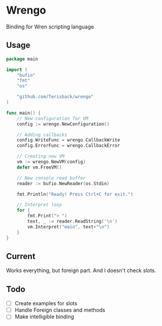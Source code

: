 # Wrengo

Binding for Wren scripting language

## Usage

```go
package main

import (
    "bufio"
    "fmt"
    "os"

    "github.com/Terisback/wrengo"
)

func main() {
    // New configuration for VM
    config := wrengo.NewConfiguration()

    // Adding callbacks
    config.WriteFunc = wrengo.CallbackWrite
    config.ErrorFunc = wrengo.CallbackError

    // Creating new VM
    vm := wrengo.NewVM(config)
    defer vm.FreeVM()

    // New console read buffer
    reader := bufio.NewReader(os.Stdin)

    fmt.Println("Ready! Press Ctrl+C for exit.")

    // Interpret loop
    for {
        fmt.Print("> ")
        text, _ := reader.ReadString('\n')
        vm.Interpret("main", text+"\n")
    }
}

```

## Current

Works everything, but foreign part. And I doesn't check slots.

## Todo

- [ ] Create examples for slots
- [ ] Handle Foreign classes and methods
- [ ] Make intelligible binding
